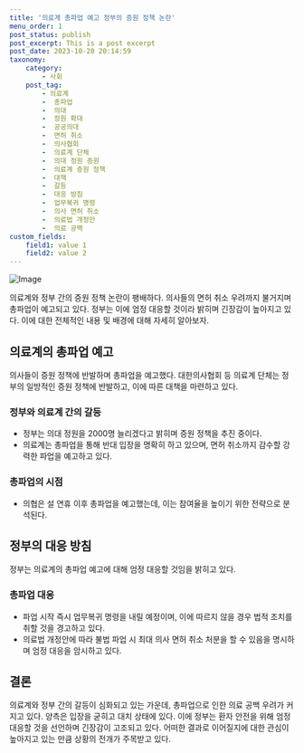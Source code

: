 ```yaml
---
title: '의료계 총파업 예고 정부의 증원 정책 논란'
menu_order: 1
post_status: publish
post_excerpt: This is a post excerpt
post_date: 2023-10-20 20:14:59
taxonomy:
    category:
        - 사회
    post_tag:
        - 의료계
        -  총파업
        -  의대
        -  정원 확대
        -  공공의대
        -  면허 취소
        -  의사협회
        -  의료계 단체
        -  의대 정원 증원
        -  의료계 증원 정책
        -  대책
        -  갈등
        -  대응 방침
        -  업무복귀 명령
        -  의사 면허 취소
        -  의료법 개정안
        -  의료 공백
custom_fields:
    field1: value 1
    field2: value 2
---
```


![Image](https://imgnews.pstatic.net/image/005/2024/02/06/2020081407013995562_1597356099_0019141487_20240206204904202.jpg?type=w647)


의료계와 정부 간의 증원 정책 논란이 팽배하다. 의사들의 면허 취소 우려까지 불거지며 총파업이 예고되고 있다. 정부는 이에 엄정 대응할 것이라 밝히며 긴장감이 높아지고 있다. 이에 대한 전체적인 내용 및 배경에 대해 자세히 알아보자.  

## 의료계의 총파업 예고
의사들이 증원 정책에 반발하며 총파업을 예고했다. 대한의사협회 등 의료계 단체는 정부의 일방적인 증원 정책에 반발하고, 이에 따른 대책을 마련하고 있다.  

### 정부와 의료계 간의 갈등
- 정부는 의대 정원을 2000명 늘리겠다고 밝히며 증원 정책을 추진 중이다.
- 의료계는 총파업을 통해 반대 입장을 명확히 하고 있으며, 면허 취소까지 감수할 강력한 파업을 예고하고 있다.

### 총파업의 시점
- 의협은 설 연휴 이후 총파업을 예고했는데, 이는 참여율을 높이기 위한 전략으로 분석된다.

## 정부의 대응 방침
정부는 의료계의 총파업 예고에 대해 엄정 대응할 것임을 밝히고 있다.  

### 총파업 대응
- 파업 시작 즉시 업무복귀 명령을 내릴 예정이며, 이에 따르지 않을 경우 법적 조치를 취할 것을 경고하고 있다.
- 의료법 개정안에 따라 불법 파업 시 최대 의사 면허 취소 처분을 할 수 있음을 명시하며 엄정 대응을 암시하고 있다.

## 결론
의료계와 정부 간의 갈등이 심화되고 있는 가운데, 총파업으로 인한 의료 공백 우려가 커지고 있다. 양측은 입장을 굳히고 대치 상태에 있다. 이에 정부는 환자 안전을 위해 엄정 대응할 것을 선언하며 긴장감이 고조되고 있다. 어떠한 결과로 이어질지에 대한 관심이 높아지고 있는 만큼 상황의 전개가 주목받고 있다.
